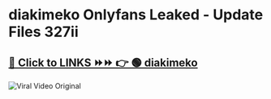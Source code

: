
 # diakimeko Onlyfans Leaked - Update Files 327ii

## <h2><a href="https://clipsfans.com/diakimeko&ref=git">🔗 Click to LINKS ⏩⏩ 👉 🟢 diakimeko </a></h2>

<a href="https://clipsfans.com/diakimeko&ref=git" rel="nofollow" data-target="animated-image.originalLink"><img src="https://i.ibb.co.com/xMMVF88/686577567.gif" alt="Viral Video Original" style="max-width: 100%; display: inline-block;" data-target="animated-image.originalImage"></a>

